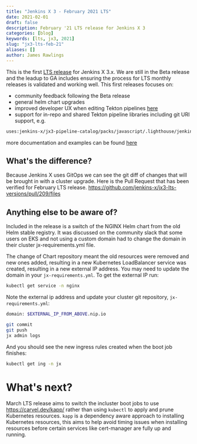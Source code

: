 ```yaml
---
title: "Jenkins X 3 - February 2021 LTS"
date: 2021-02-01
draft: false
description: February '21 LTS release for Jenkins X 3
categories: [blog]
keywords: [lts, jx3, 2021]
slug: "jx3-lts-feb-21"
aliases: []
author: James Rawlings
---
```


This is the first [LTS release](/v3/admin/setup/upgrades/lts/) for Jenkins X 3.x.  We are  still in the Beta release and the leadup to GA includes ensuring the process for LTS monthly releases is validated and working well.
This first releases focuses on:
- community feedback following the Beta release
- general helm chart upgrades
- improved developer UX when editing Tekton pipelines [here](/v3/develop/pipelines/editing)
- support for in-repo and shared Tekton pipeline libraries including git URI support,
e.g.

```bash
uses:jenkins-x/jx3-pipeline-catalog/packs/javascript/.lighthouse/jenkins-x/pullrequest.yaml@v1.2.3`
```

more documentation and examples can be found [here](https://github.com/jenkins-x/lighthouse/blob/master/docs/pipelines.md#configuring-pipelines)

## What's the difference?

Because Jenkins X uses GitOps we can see the git diff of changes that will be brought in with a cluster upgrade.   Here is the Pull Request that has been verified for February LTS release.
https://github.com/jenkins-x/jx3-lts-versions/pull/209/files
 
## Anything else to be aware of?
 
Included in the release is a switch of the NGINX Helm chart from the old Helm stable registry.  It was discussed on the community slack that some users on EKS and not using a custom domain had to change the domain in their cluster jx-requirements.yml file.
 
The change of Chart repository meant the old resources were removed and new ones added, resulting in a new Kubernetes LoadBalancer service was created, resulting in a new external IP address.  You may need to update the domain in your `jx-requirements.yml`.  To get the external IP run:
 
```bash
kubectl get service -n nginx
```
Note the external ip address and update your cluster git repository, `jx-requirements.yml`:
```bash
domain: $EXTERNAL_IP_FROM_ABOVE.nip.io
```
```bash
git commit
git push
jx admin logs
```
And you should see the new ingress rules created when the boot job finishes:
 
```bash
kubectl get ing -n jx
```

# What's next?
March LTS release aims to switch the incluster boot jobs to use https://carvel.dev/kapp/ rather than using `kubectl` to apply and prune Kubernetes resources.  `kapp` is a dependency aware approach to installing Kubernetes resources, this aims to help avoid timing issues when installing resources before certain services like cert-manager are fully up and running.
 
